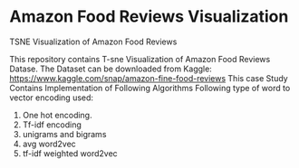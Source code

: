 # Amazon Food Reviews Visualization
TSNE Visualization of Amazon Food Reviews

This repository contains T-sne Visualization of Amazon Food Reviews Datase. The Dataset can be downloaded from Kaggle: https://www.kaggle.com/snap/amazon-fine-food-reviews This case Study Contains Implementation of Following Algorithms
Following type of word to vector encoding used:

1. One hot encoding.
2. Tf-idf encoding
3. unigrams and bigrams
4. avg word2vec
5. tf-idf weighted word2vec
